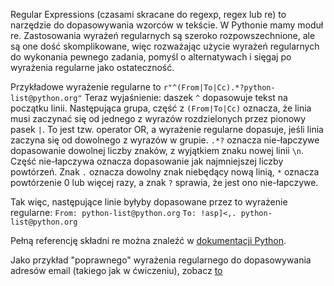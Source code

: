 Regular Expressions (czasami skracane do regexp, regex lub re) to narzędzie do dopasowywania wzorców w tekście. W Pythonie mamy moduł re. Zastosowania wyrażeń regularnych są szeroko rozpowszechnione, ale są one dość skomplikowane, więc rozważając użycie wyrażeń regularnych do wykonania pewnego zadania, pomyśl o alternatywach i sięgaj po wyrażenia regularne jako ostateczność.

Przykładowe wyrażenie regularne to `r"^(From|To|Cc).*?python-list@python.org"` Teraz wyjaśnienie:
daszek `^` dopasowuje tekst na początku linii. Następująca grupa, część z `(From|To|Cc)` oznacza, że linia musi zaczynać się od jednego z wyrazów rozdzielonych przez pionowy pasek `|`. To jest tzw. operator OR, a wyrażenie regularne dopasuje, jeśli linia zaczyna się od dowolnego z wyrazów w grupie. `.*?` oznacza nie-łapczywe dopasowanie dowolnej liczby znaków, z wyjątkiem znaku nowej linii `\n`. Część nie-łapczywa oznacza dopasowanie jak najmniejszej liczby powtórzeń. Znak `.` oznacza dowolny znak niebędący nową linią, `*` oznacza powtórzenie 0 lub więcej razy, a znak `?` sprawia, że jest ono nie-łapczywe.

Tak więc, następujące linie byłyby dopasowane przez to wyrażenie regularne:
`From: python-list@python.org`
`To: !asp]<,. python-list@python.org`

Pełną referencję składni re można znaleźć w [dokumentacji Python](http://docs.python.org/library/re.html#regular-expression-syntax "RE syntax").

Jako przykład "poprawnego" wyrażenia regularnego do dopasowywania adresów email (takiego jak w ćwiczeniu), zobacz [to](http://www.ex-parrot.com/pdw/Mail-RFC822-Address.html)